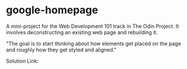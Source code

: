 # google-homepage

A mini-project for the Web Development 101 track in The Odin Project. It involves deconstructing an existing web page and rebuilding it.

"The goal is to start thinking about how elements get placed on the page and roughly how they get styled and aligned."

Solution Link: 